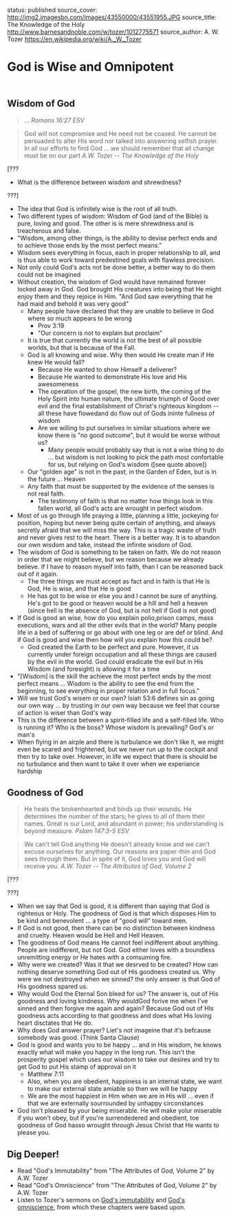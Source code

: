 status: published
source_cover: http://img2.imagesbn.com/images/43550000/43551955.JPG
source_title: The Knowledge of the Holy
              http://www.barnesandnoble.com/w/tozer/1012775571
source_author: A. W. Tozer
               https://en.wikipedia.org/wiki/A._W._Tozer

God is Wise and Omnipotent
==========================

<header markdown=1>
</header>




<article markdown=1>

Wisdom of God
-------------------

> ...
<cite>Romans 16:27 ESV</cite>

> God will not compromise and He need not be coaxed. He cannot be persuaded to alter His word nor talked into answering selfish prayer. In all our efforts to find God ... we should remember that all change must be on our part
<cite>A.W. Tozer -- The Knowledge of the Holy</cite>

[???

* What is the difference between wisdom and shrewdness?

???]

* The idea that God is infinitely wise is the root of all truth.
* Two different types of wisdom: Wisdom of God (and of the Bible) is pure, loving and good. The other is is mere shrewdness and is treacherous and false.
* "Wisdom, among other things, is the ability to devise perfect ends and to achieve those ends by the most perfect means."
* Wisdom sees everything in focus, each in proper relationship to all, and is thus able to work toward predestined goals with flawless precision.
*  Not only could God's acts not be done better, a better way to do them could not be imagined
* Without creation, the wisdom of God would have remained forever locked away in God. God brought His creatures into being that He might enjoy them and they rejoice in Him. "And God saw everything that he had maid and behold it was very good"
    * Many people have declared that they are unable to believe in God where so much appears to be wrong
        * Prov 3:19
        * "Our concern is not to explain but proclaim"
    * It is true that currently the world is not the best of all possible worlds, but that is because of the Fall.
    * God is all knowing and wise. Why then would He create man if He knew He would fall?
        * Because He wanted to show Himself a deliverer?
        * Because He wanted to demonstrate His love and His awesomeness
        * The operation of the gospel, the new birth, the coming of the Holy Spirit into human nature, the ultimate triumph of Good over evil and the final establishment of Christ's righteous kingdom -- all these have flowedand do flow out of Gods ininte fullness of wisdom
        * Are we willing to put ourselves in similar situations where we know there is "no good outcome", but it would be worse without us?
            * Many people would probably say that is not a wise thing to do ... but wisdom is not looking to pick the path most confortable for us, but relying on God's wisdom ([see quote above])
    * Our "golden age" is not in the past, in the Garden of Eden, but is in the future ... Heaven
    * Any faith that must be supported by the evidence of the senses is not real faith.
        * The testimony of faith is that no matter how things look in this fallen world, all God's acts are wrought in perfect wisdom.
* Most of us go through life praying a little, planning a little, jockeying for position, hoping but never being quite certain of anything, and always secretly afraid that we will miss the way. This is a tragic waste of truth and never gives rest to the heart. There is a better way. It is to abandon our own wisdom and take, instead the infinite wisdom of God.
* The wisdom of God is something to be taken on faith. We do not reason in order that we might believe, but we reason because we already believe. If I have to reason myself into faith, than I can be reasoned back out of it again.
    * The three things we must accept as fact and in faith is that He is God, He is wise, and that He is good
    * He has got to be wise or else you and I cannot be sure of anything. He's got to be good or heaven would be a hill and hell a heaven (since hell is the absence of God, but is not hell if God is not good)
* If God is good an wise, how do you explain polio,prison camps, mass executions, wars and all the other evils that in the world? Many people life in a bed of suffering or go about with one leg or are def or blind. And if God is good and wise then how will you explain how this could be?
    * God created the Earth to be perfect and pure. However, it us currently under foreign occupation and all these things are caused by the evil in the world. God could eradicate the evil but in His Wisdom (and foresight) is allowing it for a time
* "[Wisdom] is the skill the achieve the most perfect ends by the most perfect means ... Wisdom is the ability to see the end from the beginning, to see everything in proper relation and in full focus."
* Will we trust God's wisem or our own? Isiah 53:6 defines sin as going our own way ... by trusting in our own way because we feel that course of action is wiser than God's way
* This is the difference between a spirit-filled life and a self-filled life. Who is running it? Who is the boss? Whose wisdom is prevailing? God's or man's
* When flying in an airple and there is turbulance we don't like it, we might even be scared and frightened, but we never run up to the cockpit and then try to take over. However, in life we expect that there is should be no turbulance and then want to take it over when we experiance hardship


Goodness of God
---------------


> He heals the brokenhearted and binds up their wounds. He determines the number of the stars; he gives to all of them their names.  Great is our Lord, and abundant in power; his understanding is beyond measure.
<cite>Pslam 147:3-5 ESV</cite>

> We can't tell God anything He doesn't already know and we can't excuse ourselves for anything. Our reasons are paper-thin and God sees through them. But in spite of it, God loves you and God will receive you.
<cite>A.W. Tozer -- The Attributes of God, Volume 2</cite>

[???

???]

* When we say that God is good, it is different than saying that God is righteous or Holy. The goodness of God is that which disposes Him to be kind and benevolent ... a type of "good will" toward men.
* If God is not good, then there can be no distinction between kindness and cruelty. Heaven would be Hell and Hell Heaven.
* The goodness of God means He cannot feel indifferent about anything. People are indifferent, but not God. God either loves with a boundless unremitting energy or He hates with a comsuming fire.
* Why were we created? Was it that we desrved to be created? How can nothing deserve something  God out of His goodness created us. Why were we not destroyed when we sinned? the only answer is that God of His goodness spared us.
* Why would God the Eternal Son bleed for us? The answer is, out of His goodness and loving kindness. Why wouldGod forive me when I've sinned and then forgive me again and again? Because God out of HIs goodness acts according to that goodness and does what His loving heart disctates that He do.
* Why does God answer prayer? Liet's not imageine that it's befcause somebody was good. (Think Santa Clause)
* God is good and wants you to be happy ... and in His wisdom, he knows exactly what will make you happy in the long run. This isn't the prosperity gospel which uses our wisdom to take our desires and try to get God to put His stamp of approval on it
    * Matthew 7:11
    * Also, when you are obedient, happiness is an internal state, we want to make our external state amiable so then we will be happy
    * We are the most happiest in Him when we are in His will ... even if that we are externally sourrounded by unhappy circonstances
* God isn't pleased by your being miserable. He will make yolur miserable if you won't obey, but if you're surrendedered and obedient, toe goodness of God hasso wrought through Jesus Christ that He wants to please you.


</article>




<footer markdown=1>

Dig Deeper!
----------

* Read "God's Immutability" from "The Attributes of God, Volume 2" by A.W. Tozer
* Read "God's Omniscience" from "The Attributes of God, Volume 2" by A.W. Tozer
* Listen to Tozer's sermons on [God's immutability](http://www.sermonaudio.com/sermoninfo.asp?SID=8130751737) and [God's omniscience](http://www.sermonaudio.com/sermoninfo.asp?SID=84076264), from which these chapters were based upon.

</footer>

